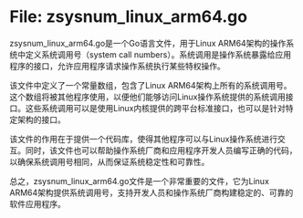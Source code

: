 # File: zsysnum_linux_arm64.go

zsysnum_linux_arm64.go是一个Go语言文件，用于Linux ARM64架构的操作系统中定义系统调用号（system call numbers）。系统调用是操作系统暴露给应用程序的接口，允许应用程序请求操作系统执行某些特权操作。

该文件中定义了一个常量数组，包含了Linux ARM64架构上所有的系统调用号。这个数组将被其他程序使用，以便他们能够访问Linux操作系统提供的系统调用接口。这些系统调用可以是使用Linux内核提供的跨平台标准接口，也可以是针对特定架构的接口。

该文件的作用在于提供一个代码库，使得其他程序可以与Linux操作系统进行交互。同时，该文件也可以帮助操作系统厂商和应用程序开发人员编写正确的代码，以确保系统调用号相同，从而保证系统稳定性和可靠性。

总之，zsysnum_linux_arm64.go文件是一个非常重要的文件，它为Linux ARM64架构提供系统调用号，支持开发人员和操作系统厂商构建稳定的、可靠的软件应用程序。


